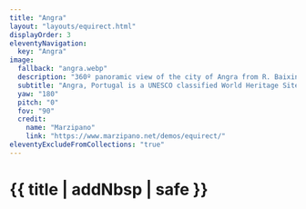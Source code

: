 ```yaml
---
title: "Angra"
layout: "layouts/equirect.html"
displayOrder: 3
eleventyNavigation:
  key: "Angra"
image:
  fallback: "angra.webp"
  description: "360º panoramic view of the city of Angra from R. Baixinha"
  subtitle: "Angra, Portugal is a UNESCO classified World Heritage Site."
  yaw: "180"
  pitch: "0"
  fov: "90"
  credit:
    name: "Marzipano"
    link: "https://www.marzipano.net/demos/equirect/"
eleventyExcludeFromCollections: "true"
---
```


# {{ title | addNbsp | safe }}
